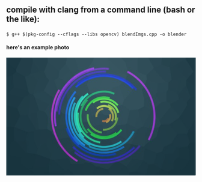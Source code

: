 ## compile with clang from a command line (bash or the like):

`$ g++ $(pkg-config --cflags --libs opencv) blendImgs.cpp -o blender`



#### here's an example photo

![alt text](exampleresult.png)
